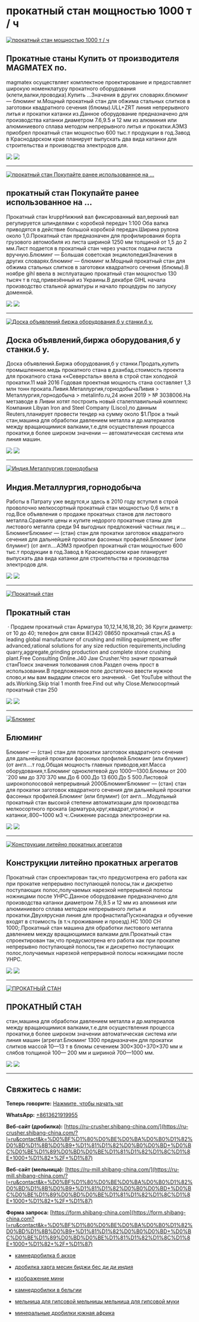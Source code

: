# прокатный стан мощностью 1000 т / ч

<a href="https://swt.shibang-china.com/?l=ru&img&k=%D0%BF%D1%80%D0%BE%D0%BA%D0%B0%D1%82%D0%BD%D1%8B%D0%B9+%D1%81%D1%82%D0%B0%D0%BD+%D0%BC%D0%BE%D1%89%D0%BD%D0%BE%D1%81%D1%82%D1%8C%D1%8E+1000+%D1%82+%2F+%D1%87" target="_blank">![прокатный стан мощностью 1000 т / ч](http://static.shibang-china.com/all-800x300/763.jpg)</a>

## Прокатные станы Купить от производителя MAGMATEX по.
magmatex осуществляет комплектное проектирование и предоставляет широкую номенклатуру прокатного оборудования (клети,валки,проводка).Купить …Значения в других словарях.блюминг — блюминг м.Мощный прокатный стан для обжима стальных слитков в заготовки квадратного сечения (блюмы).ULL+ZRT линия непрерывного литья и прокатки катанки из.Данное оборудование предназначено для производства катанки диаметром 7.6,9.5 и 12 мм из алюминия или алюминиевого сплава методом непрерывного литья и прокатки.АЭМЗ приобрел прокатный стан мощностью 600 тыс.т продукции в год.Завод в Краснодарском крае планирует выпускать два вида катанки для строительства и производства электродов для.


<a href="https://whatsapp.shibangsoft.com/WhatsApp.php" target="_blank" title="WhatsApp">![](http://static.shibang-china.com/icon/whatsapp.png)</a> <a href="https://swt.shibang-china.com/?l=ru&icon&k=%D0%BF%D1%80%D0%BE%D0%BA%D0%B0%D1%82%D0%BD%D1%8B%D0%B9+%D1%81%D1%82%D0%B0%D0%BD+%D0%BC%D0%BE%D1%89%D0%BD%D0%BE%D1%81%D1%82%D1%8C%D1%8E+1000+%D1%82+%2F+%D1%87" target="_blank">![](http://static.shibang-china.com/icon/chat-ru.png)</a>

---

<a href="https://swt.shibang-china.com/?l=ru&img&k=%D0%BF%D1%80%D0%BE%D0%BA%D0%B0%D1%82%D0%BD%D1%8B%D0%B9+%D1%81%D1%82%D0%B0%D0%BD+%D0%BC%D0%BE%D1%89%D0%BD%D0%BE%D1%81%D1%82%D1%8C%D1%8E+1000+%D1%82+%2F+%D1%87" target="_blank">![прокатный стан Покупайте ранее использованное на …](http://static.shibang-china.com/all-800x300/855.jpg)</a>

## прокатный стан Покупайте ранее использованное на …
Прокатный стан kruppНижний вал фиксированный вал,верхний вал регулируется шпинделями с коробкой передач 1:100 Оба валка приводятся в действие большой коробкой передач.Ширина рулона около 1,0.Прокатный стан предназначен для профилирования борта грузового автомобиля из листа шириной 1250 мм толщиной от 1,5 до 2 мм.Лист подается в прокатный стан через участок подачи листа вручную.Блюминг — Большая советская энциклопедияЗначения в других словарях.блюминг — блюминг м.Мощный прокатный стан для обжима стальных слитков в заготовки квадратного сечения (блюмы).В ноябре gihl ввела в эксплуатацию прокатный стан мощностью 130 тысяч т в год,привезённый из Украины.В декабре GIHL начала производство стальной арматуры и начало процедуры по запуску доменной.


<a href="https://whatsapp.shibangsoft.com/WhatsApp.php" target="_blank" title="WhatsApp">![](http://static.shibang-china.com/icon/whatsapp.png)</a> <a href="https://swt.shibang-china.com/?l=ru&icon&k=%D0%BF%D1%80%D0%BE%D0%BA%D0%B0%D1%82%D0%BD%D1%8B%D0%B9+%D1%81%D1%82%D0%B0%D0%BD+%D0%BC%D0%BE%D1%89%D0%BD%D0%BE%D1%81%D1%82%D1%8C%D1%8E+1000+%D1%82+%2F+%D1%87" target="_blank">![](http://static.shibang-china.com/icon/chat-ru.png)</a>

---

<a href="https://swt.shibang-china.com/?l=ru&img&k=%D0%BF%D1%80%D0%BE%D0%BA%D0%B0%D1%82%D0%BD%D1%8B%D0%B9+%D1%81%D1%82%D0%B0%D0%BD+%D0%BC%D0%BE%D1%89%D0%BD%D0%BE%D1%81%D1%82%D1%8C%D1%8E+1000+%D1%82+%2F+%D1%87" target="_blank">![Доска объявлений,биржа оборудования,б у станки.б у.](http://static.shibang-china.com/all-800x300/264.jpg)</a>

## Доска объявлений,биржа оборудования,б у станки.б у.
Доска объявлений.Биржа оборудования,б у станки.Продать,купить промышленное.медь прокатного стана в дханбад.стоимость проекта для прокатного стана &#171;&#171;Северсталь&#187; ввела в строй стан холодной прокатки.11 май 2016 Годовая проектная мощность стана составляет 1,3 млн тонн проката.Ливия.Металлургия,горнодобычаЛивия &gt; Металлургия,горнодобыча &gt; metalinfo.ru,24 июня 2019 &gt; № 3038006.На метзаводе в Ливии хотят построить новый сталеплавильный комплекс Компания Libyan Iron and Steel Company (Lisco),по данным Reuters,планирует провести тендер на сумму около $1.Прок а тный стан,машина для обработки давлением металла и др.материалов между вращающимися валками,т.е.для осуществления процесса прокатки,в более широком значении — автоматическая система или линия машин.


<a href="https://whatsapp.shibangsoft.com/WhatsApp.php" target="_blank" title="WhatsApp">![](http://static.shibang-china.com/icon/whatsapp.png)</a> <a href="https://swt.shibang-china.com/?l=ru&icon&k=%D0%BF%D1%80%D0%BE%D0%BA%D0%B0%D1%82%D0%BD%D1%8B%D0%B9+%D1%81%D1%82%D0%B0%D0%BD+%D0%BC%D0%BE%D1%89%D0%BD%D0%BE%D1%81%D1%82%D1%8C%D1%8E+1000+%D1%82+%2F+%D1%87" target="_blank">![](http://static.shibang-china.com/icon/chat-ru.png)</a>

---

<a href="https://swt.shibang-china.com/?l=ru&img&k=%D0%BF%D1%80%D0%BE%D0%BA%D0%B0%D1%82%D0%BD%D1%8B%D0%B9+%D1%81%D1%82%D0%B0%D0%BD+%D0%BC%D0%BE%D1%89%D0%BD%D0%BE%D1%81%D1%82%D1%8C%D1%8E+1000+%D1%82+%2F+%D1%87" target="_blank">![Индия.Металлургия,горнодобыча](http://static.shibang-china.com/all-800x300/176.jpg)</a>

## Индия.Металлургия,горнодобыча
Работы в Патрату уже ведутся,и здесь в 2010 году вступил в строй проволочно мелкосортный прокатный стан мощностью 0,6 млн.т в год.Все объявления о продаже прокатных станов для листового металла.Сравните цены и купите недорого прокатные станы для листового металла среди 94 выгодных предложений частных лиц и …БлюмингБлюминг — (стан) стан для прокатки заготовок квадратного сечения для дальнейшей прокатки фасонных профилей.Блюминг (или блуминг) (от англ.…АЭМЗ приобрел прокатный стан мощностью 600 тыс.т продукции в год.Завод в Краснодарском крае планирует выпускать два вида катанки для строительства и производства электродов для.


<a href="https://whatsapp.shibangsoft.com/WhatsApp.php" target="_blank" title="WhatsApp">![](http://static.shibang-china.com/icon/whatsapp.png)</a> <a href="https://swt.shibang-china.com/?l=ru&icon&k=%D0%BF%D1%80%D0%BE%D0%BA%D0%B0%D1%82%D0%BD%D1%8B%D0%B9+%D1%81%D1%82%D0%B0%D0%BD+%D0%BC%D0%BE%D1%89%D0%BD%D0%BE%D1%81%D1%82%D1%8C%D1%8E+1000+%D1%82+%2F+%D1%87" target="_blank">![](http://static.shibang-china.com/icon/chat-ru.png)</a>

---

<a href="https://swt.shibang-china.com/?l=ru&img&k=%D0%BF%D1%80%D0%BE%D0%BA%D0%B0%D1%82%D0%BD%D1%8B%D0%B9+%D1%81%D1%82%D0%B0%D0%BD+%D0%BC%D0%BE%D1%89%D0%BD%D0%BE%D1%81%D1%82%D1%8C%D1%8E+1000+%D1%82+%2F+%D1%87" target="_blank">![Прокатный стан](http://static.shibang-china.com/all-800x300/1063.jpg)</a>

## Прокатный стан
&nbsp;&#0183;&#32;Продаем прокатный стан Арматура 10,12,14,16,18,20; 36 Круги диаметр: от 10 до 40; телефон для связи 8(342) 08650 прокатный стан.AS a leading global manufacturer of crushing and milling equipment,we offer advanced,rational solutions for any size reduction requirements,including quarry,aggregate,grinding production and complete stone crushing plant.Free Consulting Online.J40 Jaw Crusher.Что значит прокатный станПоиск значения толкования слов.Раздел очень прост в использовании.В предложенное поле достаточно ввести нужное слово,и мы вам выдадим список его значений.&nbsp;&#0183;&#32;Get YouTube without the ads.Working.Skip trial 1 month free.Find out why Close.Мелкосортный прокатный стан 250


<a href="https://whatsapp.shibangsoft.com/WhatsApp.php" target="_blank" title="WhatsApp">![](http://static.shibang-china.com/icon/whatsapp.png)</a> <a href="https://swt.shibang-china.com/?l=ru&icon&k=%D0%BF%D1%80%D0%BE%D0%BA%D0%B0%D1%82%D0%BD%D1%8B%D0%B9+%D1%81%D1%82%D0%B0%D0%BD+%D0%BC%D0%BE%D1%89%D0%BD%D0%BE%D1%81%D1%82%D1%8C%D1%8E+1000+%D1%82+%2F+%D1%87" target="_blank">![](http://static.shibang-china.com/icon/chat-ru.png)</a>

---

<a href="https://swt.shibang-china.com/?l=ru&img&k=%D0%BF%D1%80%D0%BE%D0%BA%D0%B0%D1%82%D0%BD%D1%8B%D0%B9+%D1%81%D1%82%D0%B0%D0%BD+%D0%BC%D0%BE%D1%89%D0%BD%D0%BE%D1%81%D1%82%D1%8C%D1%8E+1000+%D1%82+%2F+%D1%87" target="_blank">![Блюминг](http://static.shibang-china.com/all-800x300/45.jpg)</a>

## Блюминг
Блюминг — (стан) стан для прокатки заготовок квадратного сечения для дальнейшей прокатки фасонных профилей.Блюминг (или блуминг) (от англ.…т год.Общая мощность главных приводов,квт.Масса оборудования,т.Блюминг одноклетевой дуо 1000—1300.Блюмы от 200&#180;200 мм до 370&#180;370 мм.До 6 000.До 13 600.До 5 500.Листовой широкополосовой непрерывный 2000БлюмингБлюминг — (стан) стан для прокатки заготовок квадратного сечения для дальнейшей прокатки фасонных профилей.Блюминг (или блуминг) (от англ.…Модульный прокатный стан высокой степени автоматизации для производства мелкосортного проката (арматура,круг,квадрат,уголок) и катанки;.800~1000 м3 ч:.Снижение расхода электроэнергии на.


<a href="https://whatsapp.shibangsoft.com/WhatsApp.php" target="_blank" title="WhatsApp">![](http://static.shibang-china.com/icon/whatsapp.png)</a> <a href="https://swt.shibang-china.com/?l=ru&icon&k=%D0%BF%D1%80%D0%BE%D0%BA%D0%B0%D1%82%D0%BD%D1%8B%D0%B9+%D1%81%D1%82%D0%B0%D0%BD+%D0%BC%D0%BE%D1%89%D0%BD%D0%BE%D1%81%D1%82%D1%8C%D1%8E+1000+%D1%82+%2F+%D1%87" target="_blank">![](http://static.shibang-china.com/icon/chat-ru.png)</a>

---

<a href="https://swt.shibang-china.com/?l=ru&img&k=%D0%BF%D1%80%D0%BE%D0%BA%D0%B0%D1%82%D0%BD%D1%8B%D0%B9+%D1%81%D1%82%D0%B0%D0%BD+%D0%BC%D0%BE%D1%89%D0%BD%D0%BE%D1%81%D1%82%D1%8C%D1%8E+1000+%D1%82+%2F+%D1%87" target="_blank">![Конструкции литейно прокатных агрегатов](http://static.shibang-china.com/all-800x300/1041.jpg)</a>

## Конструкции литейно прокатных агрегатов
Прокатный стан спроектирован так,что предусмотрена его работа как при прокатке непрерывно поступающей полосы,так и дискретно поступающих полос,получаемых нарезкой непрерывной полосы ножницами после УНРС.Данное оборудование предназначено для производства катанки диаметром 7.6,9.5 и 12 мм из алюминия или алюминиевого сплава методом непрерывного литья и прокатки.Двухярусная линия для профнастилаПусконаладка и обучение входят в стоимость (в т.ч.проживание и проезд).НС 1000 СН 1000;.Прокатный стан машина для обработки листового металла давлением между вращающимися валками для.Прокатный стан спроектирован так,что предусмотрена его работа как при прокатке непрерывно поступающей полосы,так и дискретно поступающих полос,получаемых нарезкой непрерывной полосы ножницами после УНРС.


<a href="https://whatsapp.shibangsoft.com/WhatsApp.php" target="_blank" title="WhatsApp">![](http://static.shibang-china.com/icon/whatsapp.png)</a> <a href="https://swt.shibang-china.com/?l=ru&icon&k=%D0%BF%D1%80%D0%BE%D0%BA%D0%B0%D1%82%D0%BD%D1%8B%D0%B9+%D1%81%D1%82%D0%B0%D0%BD+%D0%BC%D0%BE%D1%89%D0%BD%D0%BE%D1%81%D1%82%D1%8C%D1%8E+1000+%D1%82+%2F+%D1%87" target="_blank">![](http://static.shibang-china.com/icon/chat-ru.png)</a>

---

<a href="https://swt.shibang-china.com/?l=ru&img&k=%D0%BF%D1%80%D0%BE%D0%BA%D0%B0%D1%82%D0%BD%D1%8B%D0%B9+%D1%81%D1%82%D0%B0%D0%BD+%D0%BC%D0%BE%D1%89%D0%BD%D0%BE%D1%81%D1%82%D1%8C%D1%8E+1000+%D1%82+%2F+%D1%87" target="_blank">![ПРОКАТНЫЙ СТАН](http://static.shibang-china.com/all-800x300/890.jpg)</a>

## ПРОКАТНЫЙ СТАН
стан,машина для обработки давлением металла и др.материалов между вращающимися валками,т.е.для осуществления процесса прокатки,в более широком значении автоматическая система или линия машин (агрегат.Блюминг 1300 предназначен для прокатки слитков массой 10—13 т в блюмы сечением 300&#215;300&#247;370&#215;370 мм и слябов толщиной 100— 200 мм и шириной 700—1000 мм.

<a href="https://whatsapp.shibangsoft.com/WhatsApp.php" target="_blank" title="WhatsApp">![](http://static.shibang-china.com/icon/whatsapp.png)</a> <a href="https://swt.shibang-china.com/?l=ru&icon&k=%D0%BF%D1%80%D0%BE%D0%BA%D0%B0%D1%82%D0%BD%D1%8B%D0%B9+%D1%81%D1%82%D0%B0%D0%BD+%D0%BC%D0%BE%D1%89%D0%BD%D0%BE%D1%81%D1%82%D1%8C%D1%8E+1000+%D1%82+%2F+%D1%87" target="_blank">![](http://static.shibang-china.com/icon/chat-ru.png)</a>

---
## Свяжитесь с нами:

**Теперь говорите:** [Нажмите, чтобы начать чат](https://swt.shibang-china.com?l=ru&contact&k=%D0%BF%D1%80%D0%BE%D0%BA%D0%B0%D1%82%D0%BD%D1%8B%D0%B9+%D1%81%D1%82%D0%B0%D0%BD+%D0%BC%D0%BE%D1%89%D0%BD%D0%BE%D1%81%D1%82%D1%8C%D1%8E+1000+%D1%82+%2F+%D1%87)

**WhatsApp:**  [+8613621919955](https://whatsapp.shibangsoft.com/WhatsApp.php)

**Веб-сайт (дробилка):** [https://ru-crusher.shibang-china.com/](https://ru-crusher.shibang-china.com/?l=ru&contact&k=%D0%BF%D1%80%D0%BE%D0%BA%D0%B0%D1%82%D0%BD%D1%8B%D0%B9+%D1%81%D1%82%D0%B0%D0%BD+%D0%BC%D0%BE%D1%89%D0%BD%D0%BE%D1%81%D1%82%D1%8C%D1%8E+1000+%D1%82+%2F+%D1%87)

**Веб-сайт (мельница):** [https://ru-mill.shibang-china.com/](https://ru-mill.shibang-china.com/?l=ru&contact&k=%D0%BF%D1%80%D0%BE%D0%BA%D0%B0%D1%82%D0%BD%D1%8B%D0%B9+%D1%81%D1%82%D0%B0%D0%BD+%D0%BC%D0%BE%D1%89%D0%BD%D0%BE%D1%81%D1%82%D1%8C%D1%8E+1000+%D1%82+%2F+%D1%87)

**Форма запроса:** [https://form.shibang-china.com](https://form.shibang-china.com?l=ru&contact&k=%D0%BF%D1%80%D0%BE%D0%BA%D0%B0%D1%82%D0%BD%D1%8B%D0%B9+%D1%81%D1%82%D0%B0%D0%BD+%D0%BC%D0%BE%D1%89%D0%BD%D0%BE%D1%81%D1%82%D1%8C%D1%8E+1000+%D1%82+%2F+%D1%87)

* [камнедробилка б акхое](../132/%D0%BA%D0%B0%D0%BC%D0%BD%D0%B5%D0%B4%D1%80%D0%BE%D0%B1%D0%B8%D0%BB%D0%BA%D0%B0%20%D0%B1%20%D0%B0%D0%BA%D1%85%D0%BE%D0%B5.md)

* [дробилка харга месин биджи бес ди ди индия](../133/%D0%B4%D1%80%D0%BE%D0%B1%D0%B8%D0%BB%D0%BA%D0%B0%20%D1%85%D0%B0%D1%80%D0%B3%D0%B0%20%D0%BC%D0%B5%D1%81%D0%B8%D0%BD%20%D0%B1%D0%B8%D0%B4%D0%B6%D0%B8%20%D0%B1%D0%B5%D1%81%20%D0%B4%D0%B8%20%D0%B4%D0%B8%20%D0%B8%D0%BD%D0%B4%D0%B8%D1%8F.md)

* [изображение мини](../131/%D0%B8%D0%B7%D0%BE%D0%B1%D1%80%D0%B0%D0%B6%D0%B5%D0%BD%D0%B8%D0%B5%20%D0%BC%D0%B8%D0%BD%D0%B8.md)

* [камнедробилки в бельгии](../132/%D0%BA%D0%B0%D0%BC%D0%BD%D0%B5%D0%B4%D1%80%D0%BE%D0%B1%D0%B8%D0%BB%D0%BA%D0%B8%20%D0%B2%20%D0%B1%D0%B5%D0%BB%D1%8C%D0%B3%D0%B8%D0%B8.md)

* [мельница для гипсовой мельницы мельница для гипсовой муки](../131/%D0%BC%D0%B5%D0%BB%D1%8C%D0%BD%D0%B8%D1%86%D0%B0%20%D0%B4%D0%BB%D1%8F%20%D0%B3%D0%B8%D0%BF%D1%81%D0%BE%D0%B2%D0%BE%D0%B9%20%D0%BC%D0%B5%D0%BB%D1%8C%D0%BD%D0%B8%D1%86%D1%8B%20%D0%BC%D0%B5%D0%BB%D1%8C%D0%BD%D0%B8%D1%86%D0%B0%20%D0%B4%D0%BB%D1%8F%20%D0%B3%D0%B8%D0%BF%D1%81%D0%BE%D0%B2%D0%BE%D0%B9%20%D0%BC%D1%83%D0%BA%D0%B8.md)

* [минеральные дробилки южная африка](../134/%D0%BC%D0%B8%D0%BD%D0%B5%D1%80%D0%B0%D0%BB%D1%8C%D0%BD%D1%8B%D0%B5%20%D0%B4%D1%80%D0%BE%D0%B1%D0%B8%D0%BB%D0%BA%D0%B8%20%D1%8E%D0%B6%D0%BD%D0%B0%D1%8F%20%D0%B0%D1%84%D1%80%D0%B8%D0%BA%D0%B0.md)